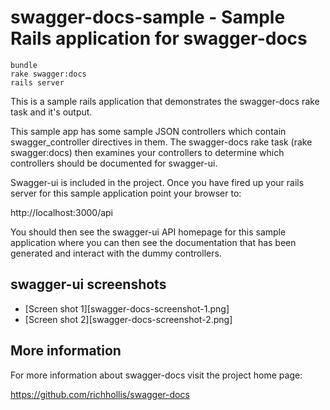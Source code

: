 # swagger-docs-sample - Sample Rails application for swagger-docs

```
bundle
rake swagger:docs
rails server
```

This is a sample rails application that demonstrates the swagger-docs rake
task and it's output.

This sample app has some sample JSON controllers which contain swagger_controller
directives in them. The swagger-docs rake task (rake swagger:docs) then examines 
your controllers to determine which controllers should be documented for swagger-ui.

Swagger-ui is included in the project. Once you have fired up your rails server for
this sample application point your browser to:

http://localhost:3000/api

You should then see the swagger-ui API homepage for this sample application
where you can then see the documentation that has been generated and interact
with the dummy controllers.

## swagger-ui screenshots

* [Screen shot 1][swagger-docs-screenshot-1.png]
* [Screen shot 2][swagger-docs-screenshot-2.png]

## More information

For more information about swagger-docs visit the project home page:

https://github.com/richhollis/swagger-docs
